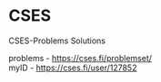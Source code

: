 # CSES
 CSES-Problems Solutions <br>
 
 problems - https://cses.fi/problemset/  <br>
 myID - https://cses.fi/user/127852
